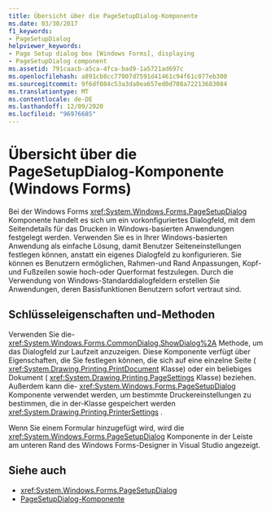 ```yaml
---
title: Übersicht über die PageSetupDialog-Komponente
ms.date: 03/30/2017
f1_keywords:
- PageSetupDialog
helpviewer_keywords:
- Page Setup dialog box [Windows Forms], displaying
- PageSetupDialog component
ms.assetid: 791caacb-a5ca-4fca-bad9-1a5721ad697c
ms.openlocfilehash: a891cb8cc77007d7591d41461c94f61c077eb300
ms.sourcegitcommit: 9f6df084c53a3da0ea657ed0d708a72213683084
ms.translationtype: MT
ms.contentlocale: de-DE
ms.lasthandoff: 12/09/2020
ms.locfileid: "96976685"
---
```

# <a name="pagesetupdialog-component-overview-windows-forms"></a>Übersicht über die PageSetupDialog-Komponente (Windows Forms)

Bei der Windows Forms <xref:System.Windows.Forms.PageSetupDialog> Komponente handelt es sich um ein vorkonfiguriertes Dialogfeld, mit dem Seitendetails für das Drucken in Windows-basierten Anwendungen festgelegt werden. Verwenden Sie es in Ihrer Windows-basierten Anwendung als einfache Lösung, damit Benutzer Seiteneinstellungen festlegen können, anstatt ein eigenes Dialogfeld zu konfigurieren. Sie können es Benutzern ermöglichen, Rahmen-und Rand Anpassungen, Kopf-und Fußzeilen sowie hoch-oder Querformat festzulegen. Durch die Verwendung von Windows-Standarddialogfeldern erstellen Sie Anwendungen, deren Basisfunktionen Benutzern sofort vertraut sind.

## <a name="key-properties-and-methods"></a>Schlüsseleigenschaften und-Methoden

Verwenden Sie die- <xref:System.Windows.Forms.CommonDialog.ShowDialog%2A> Methode, um das Dialogfeld zur Laufzeit anzuzeigen. Diese Komponente verfügt über Eigenschaften, die Sie festlegen können, die sich auf eine einzelne Seite ( <xref:System.Drawing.Printing.PrintDocument> Klasse) oder ein beliebiges Dokument ( <xref:System.Drawing.Printing.PageSettings> Klasse) beziehen. Außerdem kann die- <xref:System.Windows.Forms.PageSetupDialog> Komponente verwendet werden, um bestimmte Druckereinstellungen zu bestimmen, die in der-Klasse gespeichert werden <xref:System.Drawing.Printing.PrinterSettings> .

Wenn Sie einem Formular hinzugefügt wird, wird die <xref:System.Windows.Forms.PageSetupDialog> Komponente in der Leiste am unteren Rand des Windows Forms-Designer in Visual Studio angezeigt.

## <a name="see-also"></a>Siehe auch

- <xref:System.Windows.Forms.PageSetupDialog>
- [PageSetupDialog-Komponente](pagesetupdialog-component-windows-forms.md)
